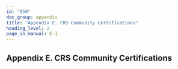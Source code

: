 ```yaml
---
id: "850"
doc_group: appendix
title: "Appendix E. CRS Community Certifications"
heading_level: 2
page_in_manual: E-1
---
```


## Appendix E. CRS Community Certifications
